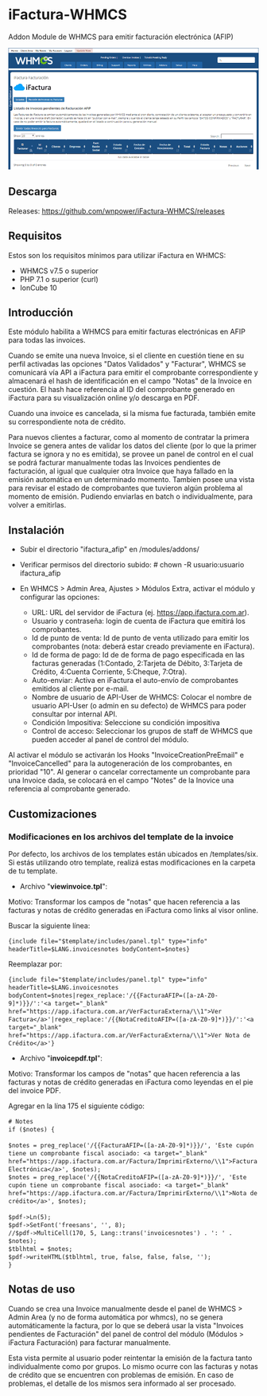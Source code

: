 # iFactura-WHMCS
Addon Module de WHMCS para emitir facturación electrónica (AFIP)

![iFactura-WHMCS](iFactura-WHMCS.gif)


## Descarga

Releases: https://github.com/wnpower/iFactura-WHMCS/releases


## Requisitos

Estos son los requisitos mínimos para utilizar iFactura en WHMCS:
- WHMCS v7.5 o superior
- PHP 7.1 o superior (curl)
- IonCube 10


## Introducción

Este módulo habilita a WHMCS para emitir facturas electrónicas en AFIP para todas las invoices.

Cuando se emite una nueva Invoice, si el cliente en cuestión tiene en su perfil activadas las opciones "Datos Validados" y "Facturar", WHMCS se comunicará vía API a iFactura para emitir el comprobante correspondiente y almacenará el hash de identificación en el campo "Notas" de la Invoice en cuestión. El hash hace referencia al ID del comprobante generado en iFactura para su visualización online y/o descarga en PDF.

Cuando una invoice es cancelada, si la misma fue facturada, también emite su correspondiente nota de crédito.

Para nuevos clientes a facturar, como al momento de contratar la primera Invoice se genera antes de validar los datos del cliente (por lo que la primer factura se ignora y no es emitida), se provee un panel de control en el cual se podrá facturar manualmente todas las Invoices pendientes de facturación, al igual que cualquier otra Invoice que haya fallado en la emisión automática en un determinado momento. Tambien posee una vista para revisar el estado de comprobantes que tuvieron algún problema al momento de emisión. Pudiendo enviarlas en batch o individualmente, para volver a emitirlas.


## Instalación

- Subir el directorio "ifactura_afip" en /modules/addons/

- Verificar permisos del directorio subido: # chown -R usuario:usuario ifactura_afip

- En WHMCS > Admin Area, Ajustes > Módulos Extra, activar el módulo y configurar las opciones:
  - URL: URL del servidor de iFactura (ej. https://app.ifactura.com.ar).
  - Usuario y contraseña: login de cuenta de iFactura que emitirá los comprobantes.
  - Id de punto de venta: Id de punto de venta utilizado para emitir los comprobantes (nota: deberá estar creado previamente en iFactura).
  - Id de forma de pago: Id de de forma de pago especificada en las facturas generadas (1:Contado, 2:Tarjeta de Débito, 3:Tarjeta de Crédito, 4:Cuenta Corriente, 5:Cheque, 7:Otra).
  - Auto-enviar: Activa en iFactura el auto-envío de comprobantes emitidos al cliente por e-mail.
  - Nombre de usuario de API-User de WHMCS: Colocar el nombre de usuario API-User (o admin en su defecto) de WHMCS para poder consultar por internal API.
  - Condición Impositiva: Seleccione su condición impositiva
  - Control de acceso: Seleccionar los grupos de staff de WHMCS que pueden acceder al panel de control del módulo.

Al activar el módulo se activarán los Hooks "InvoiceCreationPreEmail" e "InvoiceCancelled" para la autogeneración de los comprobantes, en prioridad "10". Al generar o cancelar correctamente un comprobante para una Invoice dada, se colocará en el campo "Notes" de la Inovice una referencia al comprobante generado.


## Customizaciones


### Modificaciones en los archivos del template de la invoice
Por defecto, los archivos de los templates están ubicados en /templates/six. Si estás utilizando otro template, realizá estas modificaciones en la carpeta de tu template.

* Archivo "**viewinvoice.tpl**":

Motivo: Transformar los campos de "notas" que hacen referencia a las facturas y notas de crédito generadas en iFactura como links al visor online.

Buscar la siguiente línea:

```
{include file="$template/includes/panel.tpl" type="info" headerTitle=$LANG.invoicesnotes bodyContent=$notes}
```

Reemplazar por:

```
{include file="$template/includes/panel.tpl" type="info" headerTitle=$LANG.invoicesnotes bodyContent=$notes|regex_replace:'/{{FacturaAFIP=([a-zA-Z0-9]*)}}/':'<a target="_blank" href="https://app.ifactura.com.ar/VerFacturaExterna/\\1">Ver Factura</a>'|regex_replace:'/{{NotaCreditoAFIP=([a-zA-Z0-9]*)}}/':'<a target="_blank" href="https://app.ifactura.com.ar/VerFacturaExterna/\\1">Ver Nota de Crédito</a>'}
```

* Archivo "**invoicepdf.tpl**":

Motivo: Transformar los campos de "notas" que hacen referencia a las facturas y notas de crédito generadas en iFactura como leyendas en el pie del invoice PDF. 

Agregar en la lína 175 el siguiente código:

```
# Notes
if ($notes) {
 
$notes = preg_replace('/{{FacturaAFIP=([a-zA-Z0-9]*)}}/', 'Este cupón tiene un comprobante fiscal asociado: <a target="_blank" href="https://app.ifactura.com.ar/Factura/ImprimirExterno/\\1">Factura Electrónica</a>', $notes);
$notes = preg_replace('/{{NotaCreditoAFIP=([a-zA-Z0-9]*)}}/', 'Este cupón tiene un comprobante fiscal asociado: <a target="_blank" href="https://app.ifactura.com.ar/Factura/ImprimirExterno/\\1">Nota de crédito</a>', $notes);
 
$pdf->Ln(5);
$pdf->SetFont('freesans', '', 8);
//$pdf->MultiCell(170, 5, Lang::trans('invoicesnotes') . ': ' . $notes);
$tblhtml = $notes;
$pdf->writeHTML($tblhtml, true, false, false, false, '');
}
```


## Notas de uso

Cuando se crea una Invoice manualmente desde el panel de WHMCS > Admin Area (y no de forma automática por whmcs), no se genera automáticamente la factura, por lo que se deberá usar la vista "Invoices pendientes de Facturación" del panel de control del módulo (Módulos > iFactura Facturación) para facturar manualmente.

Esta vista permite al usuario poder reintentar la emisión de la factura tanto individualmente como por grupos. Lo mismo ocurre con las facturas y notas de crédito que se encuentren con problemas de emisión. En caso de problemas, el detalle de los mismos sera informado al ser procesado.
